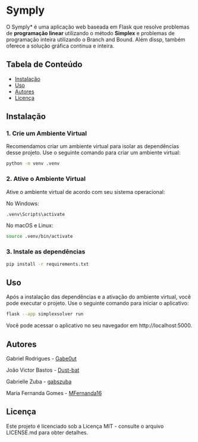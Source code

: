 # Symply

O Symply* é uma aplicação web baseada em Flask que resolve problemas de **programação linear** utilizando o método **Simplex** e problemas de programação inteira utilizando o Branch and Bound. Além dissp, também oferece a solução gráfica continua e inteira. 


## Tabela de Conteúdo

- [Instalação](#instalação)
- [Uso](#uso)
- [Autores](#autores)
- [Licença](#licença)

## Instalação

### 1. Crie um Ambiente Virtual

Recomendamos criar um ambiente virtual para isolar as dependências desse projeto. Use o seguinte comando para criar um ambiente virtual:

```bash
python -m venv .venv
```
### 2. Ative o Ambiente Virtual

Ative o ambiente virtual de acordo com seu sistema operacional:

No Windows:
```bash
.venv\Scripts\activate
```
No macOS e Linux:
```bash
source .venv/bin/activate
```
### 3. Instale as dependências
```bash
pip install -r requirements.txt
```
## Uso

Após a instalação das dependências e a ativação do ambiente virtual, você pode executar o projeto. Use o seguinte comando para iniciar o aplicativo:
```bash
flask --app simplexsolver run
```

Você pode acessar o aplicativo no seu navegador em http://localhost:5000.

## Autores
Gabriel Rodrigues - [Gabe0ut](https://github.com/Gabe0ut "Gabe0ut")

João Victor Bastos - [Dust-bat](https://github.com/Dust-bat "Dust-bat")

Gabrielle Zuba - [gabszuba ](https://github.com/gabszuba "gabszuba")

Maria Fernanda Gomes - [MFernanda16](https://github.com/MFernanda16 "MFernanda16")

## Licença

Este projeto é licenciado sob a Licença MIT - consulte o arquivo LICENSE.md para obter detalhes.

